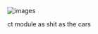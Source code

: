![images](https://github.com/user-attachments/assets/9bf92fdc-bf63-4c7e-af17-aa32936b21a3)


ct module as shit as the cars